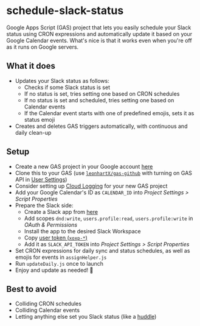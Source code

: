 # schedule-slack-status

Google Apps Script (GAS) project that lets you easily schedule your Slack status using
CRON expressions and automatically update it based on your Google Calendar events.
What's nice is that it works even when you're off as it runs on Google servers.

## What it does
- Updates your Slack status as follows:
  - Checks if some Slack status is set
  - If no status is set, tries setting one based on CRON schedules
  - If no status is set and scheduled, tries setting one based on Calendar events
  - If the Calendar event starts with one of predefined emojis, sets it as status emoji
- Creates and deletes GAS triggers automatically, with continuous and daily clean-up

## Setup
- Create a new GAS project in your Google account [here](https://script.google.com/home) 
- Clone this to your GAS (use [`leonhartX/gas-github`](https://github.com/leonhartX/gas-github)
  with turning on GAS API in [User Settings](https://script.google.com/home/usersettings))
- Consider setting up
  [Cloud Logging](https://developers.google.com/apps-script/guides/logging#cloud_logging)
  for your new GAS project
- Add your Google Calendar's ID as `CALENDAR_ID` into *Project Settings > Script Properties*
- Prepare the Slack side:
  - Create a Slack app from [here](https://api.slack.com/apps)
  - Add scopes `dnd:write`, `users.profile:read`, `users.profile:write` in *OAuth & Permissions*
  - Install the app to the desired Slack Workspace
  - Copy [user token (`xoxp-*`)](https://api.slack.com/authentication/token-types#user)
  - Add it as `SLACK_API_TOKEN` into *Project Settings > Script Properties*
- Set CRON expressions for daily sync and status schedules, as well as emojis for events
  in `assignHelper.js`
- Run `updateDaily.js` once to launch
- Enjoy and update as needed! 🎉

## Best to avoid
- Colliding CRON schedules
- Colliding Calendar events
- Letting anything else set you Slack status
  (like a [huddle](https://mashable.com/article/how-to-hide-slack-huddle-status))

